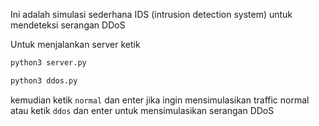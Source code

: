 Ini adalah simulasi sederhana IDS (intrusion detection system) untuk mendeteksi serangan DDoS

Untuk menjalankan server ketik
```bash
python3 server.py
```
```bash
python3 ddos.py 
```
kemudian ketik ```normal``` dan enter jika ingin mensimulasikan traffic normal atau ketik ```ddos``` dan enter untuk mensimulasikan serangan DDoS
